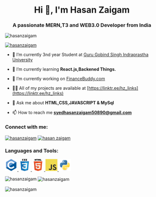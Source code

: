 <h1 align="center">Hi 👋, I'm Hasan Zaigam</h1>
<h3 align="center">A passionate MERN,T3 and WEB3.0 Developer from India</h3>

<p align="left"> <img src="https://komarev.com/ghpvc/?username=hasanzaigam&label=Profile%20views&color=0e75b6&style=flat" alt="hasanzaigam" /> </p>

<p align="left"> <a href="https://github.com/ryo-ma/github-profile-trophy"><img src="https://github-profile-trophy.vercel.app/?username=hasanzaigam" alt="hasanzaigam" /></a> </p>

- 🔭 I’m currently 3nd year Student at [Guru Gobind Singh Indraprastha University](http://www.ipu.ac.in/)

- 🌱 I’m currently learning **React.js,Backened Things.**

- 🔭 I’m currently working on [FinanceBuddy.com](https://hasanzaigam.github.io/financeBuddy.com/)

- 👨‍💻 All of my projects are available at [https://linktr.ee/hz_links](https://linktr.ee/hz_links)

- 💬 Ask me about **HTML,CSS,JAVASCRIPT & MySql**

- 📫 How to reach me **syedhasanzaigam50890@gmail.com**

<h3 align="left">Connect with me:</h3>
<p align="left">
<a href="https://twitter.com/hasanzaigam" target="blank"><img align="center" src="https://raw.githubusercontent.com/rahuldkjain/github-profile-readme-generator/master/src/images/icons/Social/twitter.svg" alt="hasanzaigam" height="30" width="40" /></a>
<a href="https://linkedin.com/in/hasan zaigam" target="blank"><img align="center" src="https://raw.githubusercontent.com/rahuldkjain/github-profile-readme-generator/master/src/images/icons/Social/linked-in-alt.svg" alt="hasan zaigam" height="30" width="40" /></a>
</p>

<h3 align="left">Languages and Tools:</h3>
<p align="left"> <a href="https://www.cprogramming.com/" target="_blank" rel="noreferrer"> <img src="https://raw.githubusercontent.com/devicons/devicon/master/icons/c/c-original.svg" alt="c" width="40" height="40"/> </a> <a href="https://www.w3schools.com/css/" target="_blank" rel="noreferrer"> <img src="https://raw.githubusercontent.com/devicons/devicon/master/icons/css3/css3-original-wordmark.svg" alt="css3" width="40" height="40"/> </a> <a href="https://www.w3.org/html/" target="_blank" rel="noreferrer"> <img src="https://raw.githubusercontent.com/devicons/devicon/master/icons/html5/html5-original-wordmark.svg" alt="html5" width="40" height="40"/> </a> <a href="https://developer.mozilla.org/en-US/docs/Web/JavaScript" target="_blank" rel="noreferrer"> <img src="https://raw.githubusercontent.com/devicons/devicon/master/icons/javascript/javascript-original.svg" alt="javascript" width="40" height="40"/> </a> <a href="https://www.python.org" target="_blank" rel="noreferrer"> <img src="https://raw.githubusercontent.com/devicons/devicon/master/icons/python/python-original.svg" alt="python" width="40" height="40"/> </a> </p>

<p><img align="left" src="https://github-readme-stats.vercel.app/api/top-langs?username=hasanzaigam&show_icons=true&locale=en&layout=compact" alt="hasanzaigam" /></p>

<p>&nbsp;<img align="center" src="https://github-readme-stats.vercel.app/api?username=hasanzaigam&show_icons=true&locale=en" alt="hasanzaigam" /></p>

<p><img align="center" src="https://github-readme-streak-stats.herokuapp.com/?user=hasanzaigam&" alt="hasanzaigam" /></p>
